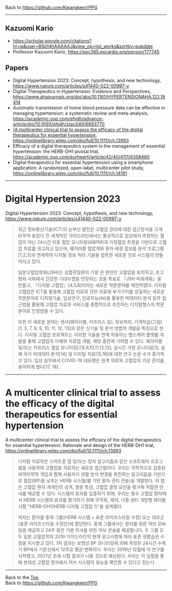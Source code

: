 Back to https://github.com/Kwangkee/rPPG
***

## Kazuomi Kario
- https://scholar.google.com/citations?hl=ja&user=BSp14hAAAAAJ&view_op=list_works&sortby=pubdate
- Professor Kazuomi Kario, https://esc365.escardio.org/person/177745

## Papers
- Digital Hypertension 2023: Concept, hypothesis, and new technology, https://www.nature.com/articles/s41440-022-00997-y
- Digital Therapeutics in Hypertension: Evidence and Perspectives, https://www.ahajournals.org/doi/abs/10.1161/HYPERTENSIONAHA.122.19414
- Automatic transmission of home blood pressure data can be effective in managing hypertension: a systematic review and meta-analysis, https://academic.oup.com/ehjdh/advance-article/doi/10.1093/ehjdh/ztac049/6693770
- [[A multicenter clinical trial to assess the efficacy of the digital therapeutics for essential hypertension](https://github.com/Kwangkee/rPPG/blob/main/dtx.md#a-multicenter-clinical-trial-to-assess-the-efficacy-of-the-digital-therapeutics-for-essential-hypertension), https://onlinelibrary.wiley.com/doi/full/10.1111/jch.13993
- Efficacy of a digital therapeutics system in the management of essential hypertension: the HERB-DH1 pivotal trial, https://academic.oup.com/eurheartj/article/42/40/4111/6358480 
- Digital therapeutics for essential hypertension using a smartphone application: A randomized, open-label, multicenter pilot study, https://onlinelibrary.wiley.com/doi/full/10.1111/jch.14191

***
# Digital Hypertension 2023
Digital Hypertension 2023: Concept, hypothesis, and new technology, https://www.nature.com/articles/s41440-022-00997-y

>최근 정보통신기술(ICT)의 눈부신 발전은 고혈압 관리에 대한 접근방식을 크게 바꾸어 놓았다.전 세계적인 가이드라인에서는 통상적으로 임상에서 측정하는 혈압이 아닌 24시간 이동 혈압 모니터링(ABPM)과 가정혈압 측정을 기반으로 고혈압 치료를 권고하고 있으며, 웨어러블 혈압계와 환자 배경 정보를 분석 프로그램[1,2,3]과 연계하여 디지털 정보 처리 기술을 접목한 새로운 진료 시스템이 만들어지고 있다.
>
>일본고혈압학회(JSH)는 심혈관질환의 가장 큰 원인인 고혈압을 퇴치하고, 초고령화 사회에서 건강한 기대수명을 연장하는 것을 목표로 『JSH 미래계획』을 만들고, 『디지털 고혈압』[4,5,6]이라는 새로운 학문분야를 제안하였다. 디지털고혈압은 ICT를 활용해 고혈압 치료와 관련 의료에 부가가치를 창출하는 새로운 학문분야로 디지털기술, 임상연구, 인공지능(AI)을 활용한 빅데이터 분석 등의 접근법을 활용해 고혈압 치료와 서비스를 종합적으로 추진하는 디지털헬스의 학문분야로 인정받을 수 있다.
>
>또한 이 새로운 분야는 센서(웨어러블, 커프리스 등), 정보처리, 기계학습(그림)[1, 3, 7, 8, 9, 10, 11, 12, 13]과 같은 신기술 및 분석 방법의 개발을 특징으로 한다. 디지털 고혈압 프로젝트는 이러한 기술을 연계·적용하는 헬스케어 플랫폼 개발을 통해 고혈압의 이해와 치료법 개발, 예방 증진에 기여할 수 있다. 웨어러블 및/또는 커프리스 혈압 모니터링[7,8,9,10,11,12,13], 실시간 가정 모니터링[1], 실제 국가 빅데이터 분석[14] 및 디지털 치료[15,16]에 대한 연구 논문 수가 증가하고 있다. 임상 실무에서 COVID-19 대유행은 원격 의료와 고혈압의 가상 관리를 용이하게 했다[17, 18].

***
# A multicenter clinical trial to assess the efficacy of the digital therapeutics for essential hypertension
A multicenter clinical trial to assess the efficacy of the digital therapeutics for essential hypertension: Rationale and design of the HERB-DH1 trial, https://onlinelibrary.wiley.com/doi/full/10.1111/jch.13993

>디지털 치료학은 스마트폰 앱 및/또는 장치 알고리즘과 같은 소프트웨어 프로그램을 사용하여 고혈압을 치료하는 새로운 접근법이다. 우리는 의학적으로 검증된 비약리학적 개입과 함께 사용자가 생활 방식 변경을 촉진하는 알고리듬을 기반으로 혈압(BP)을 낮추는 HERB 시스템(웹 기반 환자 관리 콘솔)을 개발한다. 이 앱은 고혈압 환자 개개인의 성격, 행동 특성, 고혈압 결정 요인을 평가해 적절한 안내를 제공할 수 있다. 시스템의 효과를 입증하기 위해, 우리는 필수 고혈압 환자에서 HERB 시스템의 효과를 평가하기 위해 무작위, 제어, 다중 센터 개방형 레이블 시험 "HERB-DH1(HERB 디지털 고혈압 1)"을 설계했다.
>
>저자는 환자를 중재 그룹(HERB 시스템 + 표준 라이프스타일 수정) 또는 대조군(표준 라이프스타일 수정만)에 할당한다. 중재 그룹에서는 환자를 위한 허브 모바일을 제공하고 24주 동안 기본 의사를 위한 허브 콘솔을 제공합니다. 두 그룹 모두 일본 고혈압학회 2019 가이드라인의 현재 권고사항에 따라 표준 생활습관 수정을 지시받고 있다. 1차 결과는 보행성 BP 모니터링에 의해 측정된 24시간 수축기 BP에서 기준선에서 12주로 평균 변화이다. 우리는 2019년 12월에 이 연구를 시작했고, 2021년 초에 시험 결과가 나올 것으로 예상된다. 우리는 이 실험을 통해 본태성 고혈압 환자에서 허브 시스템의 효능을 확인할 수 있다고 믿는다



***
Back to the [Top](#papers)  
Back to https://github.com/Kwangkee/rPPG
